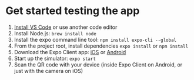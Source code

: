 # Get started testing the app

1. [Install VS Code](https://code.visualstudio.com/download) or use another code editor
2. Install Node.js: `brew install node`
3. Install the expo command line tool: `npm install expo-cli --global`
4. From the project root, install dependencies `expo install` or `npm install`
5. Download the Expo Client app: [iOS](https://apps.apple.com/app/apple-store/id982107779) or [Android](https://play.google.com/store/apps/details?id=host.exp.exponent&referrer=www)
6. Start up the simulator: `expo start`
7. Scan the QR code with your device (inside Expo Client on Android, or just with the camera on iOS)
